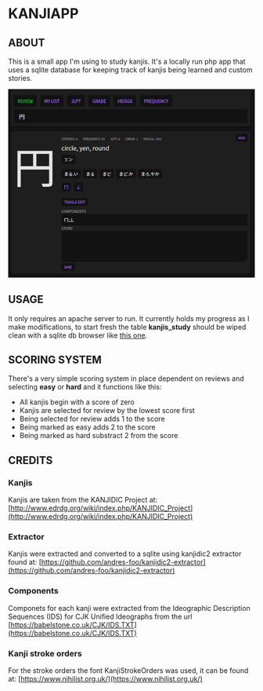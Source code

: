 # KANJIAPP

## ABOUT
This is a small app I'm using to study kanjis. It's a locally run php app that uses a sqlite database for keeping track of kanjis being learned and custom stories.

![Screenshot](https://github.com/andres-foo/kanji-web-app/blob/main/data/Screenshot.png?raw=true)


## USAGE

It only requires an apache server to run. It currently holds my progress as I make modifications, to start fresh the table **kanjis_study** should be wiped clean with a sqlite db browser like [this one](https://sqlitebrowser.org/).

## SCORING SYSTEM

There's a very simple scoring system in place dependent on reviews and selecting **easy** or **hard** and it functions like this:

* All kanjis begin with a score of zero
* Kanjis are selected for review by the lowest score first
* Being selected for review adds 1 to the score
* Being marked as easy adds 2 to the score
* Being marked as hard substract 2 from the score

## CREDITS

### Kanjis
Kanjis are taken from the KANJIDIC Project at: [http://www.edrdg.org/wiki/index.php/KANJIDIC_Project](http://www.edrdg.org/wiki/index.php/KANJIDIC_Project)

### Extractor
Kanjis were extracted and converted to a sqlite using kanjidic2 extractor found at: [https://github.com/andres-foo/kanjidic2-extractor](https://github.com/andres-foo/kanjidic2-extractor)

### Components 
Componets for each kanji were extracted from the Ideographic Description Sequences (IDS) for CJK Unified Ideographs from the url [https://babelstone.co.uk/CJK/IDS.TXT](https://babelstone.co.uk/CJK/IDS.TXT)

### Kanji stroke orders
For the stroke orders the font KanjiStrokeOrders was used, it can be found at: [https://www.nihilist.org.uk/](https://www.nihilist.org.uk/)


